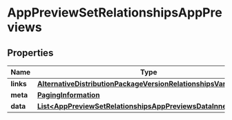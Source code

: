 

# AppPreviewSetRelationshipsAppPreviews


## Properties

| Name | Type | Description | Notes |
|------------ | ------------- | ------------- | -------------|
|**links** | [**AlternativeDistributionPackageVersionRelationshipsVariantsLinks**](AlternativeDistributionPackageVersionRelationshipsVariantsLinks.md) |  |  [optional] |
|**meta** | [**PagingInformation**](PagingInformation.md) |  |  [optional] |
|**data** | [**List&lt;AppPreviewSetRelationshipsAppPreviewsDataInner&gt;**](AppPreviewSetRelationshipsAppPreviewsDataInner.md) |  |  [optional] |



